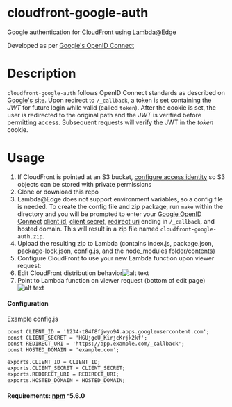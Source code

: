 # cloudfront-google-auth
Google authentication for [CloudFront](https://aws.amazon.com/cloudfront/) using [Lambda@Edge](http://docs.aws.amazon.com/lambda/latest/dg/lambda-edge.html)

Developed as per [Google's OpenID Connect](https://developers.google.com/identity/protocols/OpenIDConnect)

# Description
```cloudfront-google-auth``` follows OpenID Connect standards as described on [Google's site](https://developers.google.com/identity/protocols/OpenIDConnect).  Upon redirect to ```/_callback```, a token is set containing the *JWT* for future login while valid (called ```token```).  After the cookie is set, the user is redirected to the original path and the *JWT* is verified before permitting access.  Subsequent requests will verify the JWT in the *token* cookie.

# Usage
1. If CloudFront is pointed at an S3 bucket, [configure access identity](http://docs.aws.amazon.com/AmazonCloudFront/latest/DeveloperGuide/private-content-restricting-access-to-s3.html#private-content-creating-oai-console) so S3 objects can be stored with private permissions
1. Clone or download this repo
1. Lambda@Edge does not support environment variables, so a config file is needed.  To create the config file and zip package, run ```make``` within the directory and you will be prompted to enter your [Google OpenID Connect](https://developers.google.com/identity/protocols/OpenIDConnect#appsetup) [client id](https://developers.google.com/identity/protocols/OpenIDConnect#getcredentials), [client secret](https://developers.google.com/identity/protocols/OpenIDConnect#getcredentials), [redirect uri](https://developers.google.com/identity/protocols/OpenIDConnect#setredirecturi) ending in ```/_callback```, and hosted domain. This will result in a zip file named ```cloudfront-google-auth.zip```.
1. Upload the resulting zip to Lambda (contains index.js, package.json, package-lock.json, config.js, and the node_modules folder/contents)
1. Configure CloudFront to use your new Lambda function upon viewer request:
  1. Edit CloudFront distribution behavior![alt text](https://lh3.googleusercontent.com/T4b26lGh3yu4SSxXAG3Vb63iuWxTXkqgFTiXNp5i-NCGQ6AgH_Lal5CYse6gZJOpjSK8xKi9kuF8niPKbqjbrTFYDB7n6ZNv-mANWytL_zatFwDamFQZ_1RnDnEAGkXfrKONRNfJh6w8qjLHKuCk1JWnqsIWYnIr44J2j6wFKceasggPxnh8IfhC869-Pz3GRC6AvURWLOVoQWZI5tp7NQ6U4NGZ-dI-bEjOSTqx96PEnlbIY4r-Js76SgbKI_94aow5eMXmhbGFcsheUIZ5jRXJ6NT9Z3SpPEw0tvJwqDEs5UyM8xva_Ghb33EsV3bfDzZbaKoCXk3diKnBCV5BTpfx8szaiOxiqHZY8wfFEZfkeZi-sZECSAECcnXcIWVEGId52vjtQmNi0krfwcAUSHzkEMB3E3jHMH2fd8q3Pp8YO5w1A2wgAE_SDVuT6JRS-i1vFoRx-OkfSpNI4kdY7Uh4MxvP6fR_hNVPCxilM9y0D_S8ln7MWAPE_7V3RkV214SObk_PoU4dW3u67PD1BUfD8kR96Kf6UV8s5IhM61ks9u1PvbFj822y51CWAhTRe02tcwPdB9Km0jbYXYgzkPFkzPXCYCKeTLCg0m2m4HAUS5SL7P3ftYN98FyOdYYrbtmYiJtwatH6gjwfyX6ENc2rDMa4A8Q=w1684-h586-no "Edit behavior")
  1. Point to Lambda function on viewer request (bottom of edit page)![alt text](https://lh3.googleusercontent.com/9YGTDMxX-9q_3GhW-w9ORcWejG3ZoQUBhviVb3_Dr1iCuvbmvSHM0WXLZ5UrlvUzkuDcfBtJJMqF5C7kWdJuG5P2abOiBNhLoxTF41oQqOzyWofio6TCTW_56SjjaMCzDyocusbx9GzOaJNHAWIIvDXByLwfHCaWQf7VcGdBx4WnwKwvq5_08Pv2G2JIkznTRzSrpd6KbMpkSUT7H3dOO-mZbPEl6NKvmIJ0iAW834R4KSx0gHEtzTLYu6FPN0oWHkQwGHh2x4kmBaSp1WyxaE98okVe3QMZ_bYPt2NDVSQHuPcd3mOQAjJBNnyBoq5zgJYe5r5AdSbyIJ7bfJDthUcqk_ZL67DJ39_NkFrdyJN2A5n5Iunn2axtN7vMlsi54WxfcQFpxTs3x_2QPRYGEaYUnjuLVpS7ZdlDgp3-46pUqEISCOAVb5wMU2lY4KFEdEiSOccKcvjuyK25GxvDvGkZTR5xP6DRm8A6uOmQbOEEL5M9OMB0_OS5pMW_DWAnXeqwHSLZk42Wc58YyJlLSZ0WBnFPvAHoEuV2N-mYL6NhKSoLBEK_HM6TyEH03SolS6baVyTH_cPSDwya-N7EQtnyM1aL3WKaKv6V_ETTH3g8zOB-EydUbjpEEPyUJrjqFsrHNQieeksEGIWe0gqX93r7FpxiLXk=w1528-h298-no "Point to Lambda function on viewer request")

#### Configuration
Example config.js
```
const CLIENT_ID = '1234-t84f8fjwyo94.apps.googleusercontent.com';
const CLIENT_SECRET = 'HGUjgeU_KirjcKrjk2kf';
const REDIRECT_URI = 'https://app.example.com/_callback';
const HOSTED_DOMAIN = 'example.com';

exports.CLIENT_ID = CLIENT_ID;
exports.CLIENT_SECRET = CLIENT_SECRET;
exports.REDIRECT_URI = REDIRECT_URI;
exports.HOSTED_DOMAIN = HOSTED_DOMAIN;
```

#### Requirements: [npm](https://www.npmjs.com/) ^5.6.0
